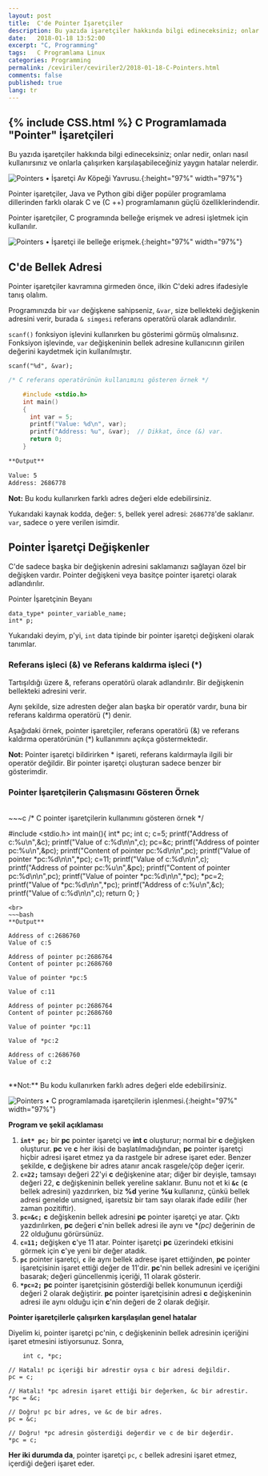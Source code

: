 ```yaml
---
layout: post
title:  C'de Pointer İşaretçiler
description: Bu yazıda işaretçiler hakkında bilgi edineceksiniz; onlar nedir, onları nasıl kullanırsınız ve onlarla çalışırken karşılaşabileceğiniz yaygın hatalar nelerdir.
date:   2018-01-18 13:52:00
excerpt: "C, Programming"
tags:   C Programlama Linux
categories: Programming
permalink: /ceviriler/ceviriler2/2018-01-18-C-Pointers.html
comments: false
published: true
lang: tr
---
```



{% include CSS.html %}
C Programlamada "**Pointer**" İşaretçileri
-------------

Bu yazıda işaretçiler hakkında bilgi edineceksiniz; onlar nedir, onları nasıl kullanırsınız ve onlarla çalışırken karşılaşabileceğiniz yaygın hatalar nelerdir.


![Pointers &bull; İşaretçi Av Köpeği Yavrusu.](/images/pointer/pointer-treinamento.jpg "Pointers &bull; İşaretçi Av Köpeği Yavrusu."){:height="97%" width="97%"}

Pointer işaretçiler, Java ve Python gibi diğer popüler programlama dillerinden farklı olarak C ve (C ++) programlamanın güçlü özelliklerindendir. 

Pointer işaretçiler, C programında belleğe erişmek ve adresi işletmek için kullanılır.

![Pointers &bull; İşaretçi ile belleğe erişmek.](/images/pointer/PointersF.png "Pointers &bull; İşaretçi ile belleğe erişmek."){:height="97%" width="97%"}

C'de Bellek Adresi
------------

Pointer işaretçiler kavramına girmeden önce, ilkin C'deki adres ifadesiyle tanış olalım.

Programınızda bir `var` değişkene sahipseniz, `&var`, size bellekteki değişkenin adresini verir, burada `& simgesi` referans operatörü olarak adlandırılır.

`scanf()` fonksiyon işlevini kullanırken bu gösterimi görmüş olmalısınız.
Fonksiyon işlevinde, `var` değişkeninin bellek adresine kullanıcının girilen değerini kaydetmek için kullanılmıştır.

~~~
scanf("%d", &var);
~~~
~~~c
/* C referans operatörünün kullanımını gösteren örnek */

    #include <stdio.h>
    int main()
    {
      int var = 5;
      printf("Value: %d\n", var);
      printf("Address: %u", &var);  // Dikkat, önce (&) var.
      return 0;
    }
~~~

~~~bash
**Output**

Value: 5 
Address: 2686778
~~~

**Not:** Bu kodu kullanırken farklı adres değeri elde edebilirsiniz.

Yukarıdaki kaynak kodda, değer: `5`, bellek yerel adresi: `2686778`'de saklanır. `var`, sadece o yere verilen isimdir.

Pointer İşaretçi Değişkenler
-----------------

C'de sadece başka bir değişkenin adresini saklamanızı sağlayan özel bir değişken vardır. Pointer değişkeni veya basitçe pointer işaretçi olarak adlandırılır.

Pointer İşaretçinin Beyanı
~~~
data_type* pointer_variable_name;
int* p;
~~~

Yukarıdaki deyim, p'yi, `int` data tipinde bir pointer işaretçi değişkeni olarak tanımlar.

### Referans işleci (&) ve Referans kaldırma işleci (*)

Tartışıldığı üzere &, referans operatörü olarak adlandırılır. Bir değişkenin bellekteki adresini verir.

Aynı şekilde, size adresten değer alan başka bir operatör vardır, buna bir referans kaldırma operatörü (*) denir.

Aşağıdaki örnek, pointer işaretçiler, referans operatörü (&) ve referans kaldırma operatörünün (*) kullanımını açıkça göstermektedir.

**Not:** Pointer işaretçi bildirirken * işareti, referans kaldırmayla ilgili bir operatör değildir. Bir pointer işaretçi oluşturan sadece benzer bir gösterimdir.

### Pointer İşaretçilerin Çalışmasını Gösteren Örnek
<br>
~~~c
/* C pointer işaretçilerin kullanımını gösteren örnek */ 

#include <stdio.h>
int main(){
     int* pc;
     int c;
     c=5;
     printf("Address of c:%u\n",&c);
     printf("Value of c:%d\n\n",c);
     pc=&c;
     printf("Address of pointer pc:%u\n",&pc);
     printf("Content of pointer pc:%d\n\n",pc);
     printf("Value of pointer *pc:%d\n\n",*pc);
     c=11;
     printf("Value of c:%d\n\n",c);
     printf("Address of pointer pc:%u\n",&pc);
     printf("Content of pointer pc:%d\n\n",pc);
     printf("Value of pointer *pc:%d\n\n",*pc);
     *pc=2;
     printf("Value of *pc:%d\n\n",*pc);
     printf("Address of c:%u\n",&c);
     printf("Value of c:%d\n\n",c);
     return 0;
 }
~~~
<br>
~~~bash
**Output**

Address of c:2686760
Value of c:5

Address of pointer pc:2686764
Content of pointer pc:2686760

Value of pointer *pc:5

Value of c:11

Address of pointer pc:2686764
Content of pointer pc:2686760

Value of pointer *pc:11

Value of *pc:2

Address of c:2686760
Value of c:2
~~~
<br>
**Not:** Bu kodu kullanırken farklı adres değeri elde edebilirsiniz.

![Pointers &bull; C programlamada işaretçilerin işlenmesi.](/images/pointer/pointers.jpg "Pointers &bull; C programlamada işaretçilerin işlenmesi."){:height="97%" width="97%"}

**Program ve şekil açıklaması**

1. **`int* pc;`** bir **pc** pointer işaretçi ve **int c** oluşturur; normal bir **c** değişken oluşturur.
**pc** ve **c** her ikisi de başlatılmadığından, **pc** pointer işaretçi hiçbir adresi işaret etmez ya da rastgele bir adrese işaret eder. Benzer şekilde, **c** değişkene bir adres atanır ancak rasgele/çöp değer içerir.
2.  **`c=22;`** tamsayı değeri 22'yi **c** değişkenine atar; diğer bir deyişle,  tamsayı değeri 22, **c** değişkeninin bellek yereline saklanır.
Bunu not et ki **`&c`** (**c** bellek adresini) yazdırırken, biz **%d** yerine **%u** kullanırız, çünkü bellek adresi genelde unsigned, işaretsiz bir tam sayı olarak ifade edilir (her zaman pozitiftir).
3.  **`pc=&c;`** **c** değişkenin bellek adresini **pc** pointer işaretçi ye atar.
Çıktı yazdırılırken, **pc** değeri **c**'nin bellek adresi ile aynı ve **(*pc)** değerinin de 22 olduğunu görürsünüz.
4.  **`c=11;`** değişken **c**'ye 11 atar.
Pointer işaretçi **pc** üzerindeki etkisini görmek için **c**'ye yeni bir değer atadık.
5.  **`pc`** pointer işaretçi, **`c`** ile aynı bellek adrese işaret ettiğinden, **pc** pointer işaretçisinin işaret ettiği değer de 11'dir.
**pc**'nin bellek adresini ve içeriğini basarak; değeri güncellenmiş içeriği, 11 olarak gösterir.
6.  **`*pc=2;`** **pc** pointer işaretçisinin gösterdiği bellek konumunun içerdiği değeri 2 olarak değiştirir.
**pc** pointer işaretçisinin adresi **c** değişkeninin adresi ile aynı olduğu için **c**'nin değeri de 2 olarak değişir.

**Pointer işaretçilerle çalışırken karşılaşılan genel hatalar**

Diyelim ki, pointer işaretçi pc'nin, c değişkeninin bellek adresinin içeriğini işaret etmesini istiyorsunuz. Sonra,
~~~ 
    int c, *pc;
~~~ 
    // Hatalı! pc içeriği bir adrestir oysa c bir adresi değildir.
    pc = c;
    
    // Hatalı! *pc adresin işaret ettiği bir değerken, &c bir adrestir.
    *pc = &c; 
    
    // Doğru! pc bir adres, ve &c de bir adres.
    pc = &c; 
    
    // Doğru! *pc adresin gösterdiği değerdir ve c de bir değerdir.
    *pc = c;

**Her iki durumda da**, pointer işaretçi `pc`, `c` bellek adresini işaret etmez, içerdiği değeri işaret eder.
